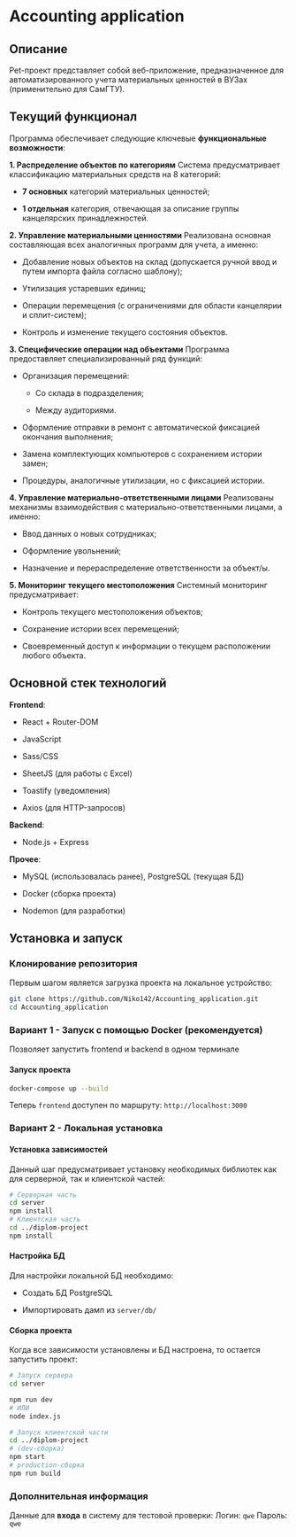 # Accounting application

## Описание

Pet-проект представляет собой веб-приложение, предназначенное для автоматизированного учета материальных ценностей в ВУЗах (применительно для СамГТУ).

## Текущий функционал

Программа обеспечивает следующие ключевые **функциональные возможности**:

**1. Распределение объектов по категориям**
Система предусматривает классификацию материальных средств на 8 категорий:  

* **7 основных** категорий материальных ценностей;

* **1 отдельная** категория, отвечающая за описание группы канцелярских принадлежностей.

**2. Управление материальными ценностями**
Реализована основная составляющая всех аналогичных программ для учета, а именно:

* Добавление новых объектов на склад (допускается ручной ввод и путем импорта файла согласно шаблону);

* Утилизация устаревших единиц;

* Операции перемещения (с ограничениями для области канцелярии и сплит-систем);

* Контроль и изменение текущего состояния объектов.

**3. Специфические операции над объектами**
Программа предоставляет специализированный ряд функций:

* Организация перемещений:

  * Со склада в подразделения;

  * Между аудиториями.

* Оформление отправки в ремонт с автоматической фиксацией окончания выполнения;

* Замена комплектующих компьютеров с сохранением истории замен;

* Процедуры, аналогичные утилизации, но с фиксацией истории.

**4. Управление материально-ответственными лицами**
Реализованы механизмы взаимодействия с материально-ответственными лицами, а именно:

* Ввод данных о новых сотрудниках;

* Оформление увольнений;

* Назначение и перераспределение ответственности за объект/ы.

**5. Мониторинг текущего местоположения**
Системный мониторинг предусматривает:

* Контроль текущего местоположения объектов;

* Сохранение истории всех перемещений;

* Своевременный доступ к информации о текущем расположении любого объекта.

## Основной стек технологий

**Frontend**:

* React + Router-DOM

* JavaScript

* Sass/CSS

* SheetJS (для работы с Excel)

* Toastify (уведомления)

* Axios (для HTTP-запросов)

**Backend**:

* Node.js + Express

**Прочее**:

* MySQL (использовалась ранее), PostgreSQL (текущая БД)

* Docker (сборка проекта)

* Nodemon (для разработки)

## Установка и запуск

### Клонирование репозитория

Первым шагом является загрузка проекта на локальное устройство:

```bash
git clone https://github.com/Niko142/Accounting_application.git
cd Accounting_application
```

### Вариант 1 - Запуск с помощью Docker (рекомендуется)

Позволяет запустить frontend и backend в одном терминале

#### Запуск проекта

```bash
docker-compose up --build
```

Теперь `frontend` доступен по маршруту: `http://localhost:3000`

### Вариант 2 - Локальная установка

#### Установка зависимостей

Данный шаг предусматривает установку необходимых библиотек как для серверной, так и клиентской частей:

```bash
# Серверная часть
cd server
npm install
# Клиентская часть
cd ../diplom-project
npm install
```

#### Настройка БД

Для настройки локальной БД необходимо:

* Создать БД PostgreSQL

* Импортировать дамп из `server/db/`

#### Сборка проекта

Когда все зависимости установлены и БД настроена, то остается запустить проект:

```bash
# Запуск сервера
cd server 

npm run dev
# ИЛИ
node index.js

# Запуск клиентской части
cd ../diplom-project
# (dev-сборка)
npm start
# production-сборка
npm run build
```

### Дополнительная информация

Данные для **входа** в систему для тестовой проверки:
Логин: `qwe`
Пароль: `qwe`
